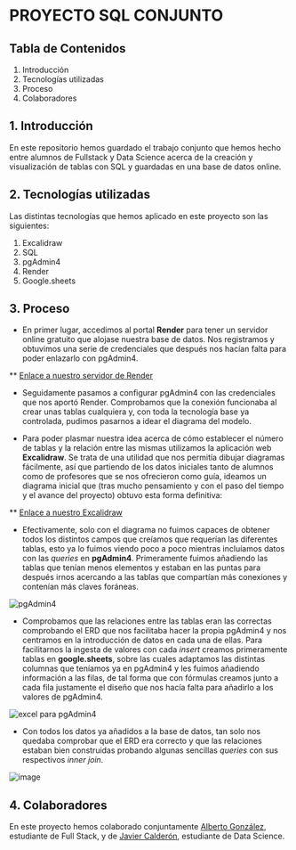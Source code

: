 # PROYECTO SQL CONJUNTO


## Tabla de Contenidos
1. Introducción
2. Tecnologías utilizadas
3. Proceso
4. Colaboradores


## 1. Introducción
En este repositorio hemos guardado el trabajo conjunto que hemos hecho entre alumnos de Fullstack y Data Science acerca de la creación y visualización de tablas con SQL y guardadas en una base de datos online.


## 2. Tecnologías utilizadas

Las distintas tecnologías que hemos aplicado en este proyecto son las siguientes:
1. Excalidraw
2. SQL
3. pgAdmin4
4. Render
5. Google.sheets


## 3. Proceso

 - En primer lugar, accedimos al portal **Render** para tener un servidor online gratuito que alojase nuestra base de datos. Nos registramos y obtuvimos una serie de credenciales que después nos hacían falta para poder enlazarlo con pgAdmin4.

 ** [Enlace a nuestro servidor de Render](https://dashboard.render.com/d/dpg-cntgrn6n7f5s73f925ig-a/info)

 - Seguidamente pasamos a configurar pgAdmin4 con las credenciales que nos aportó Render. Comprobamos que la conexión funcionaba al crear unas tablas cualquiera y, con toda la tecnología base ya controlada, pudimos pasarnos a idear el diagrama del modelo.

 - Para poder plasmar nuestra idea acerca de cómo establecer el número de tablas y la relación entre las mismas utilizamos la aplicación web **Excalidraw**. Se trata de una utilidad que nos permitía dibujar diagramas fácilmente, así que partiendo de los datos iniciales tanto de alumnos como de profesores que se nos ofrecieron como guía, ideamos un diagrama inicial que (tras mucho pensamiento y con el paso del tiempo y el avance del proyecto) obtuvo esta forma definitiva:

 ** [Enlace a nuestro Excalidraw](https://excalidraw.com/#json=mN1rgycLkXEr_LRrWNLWA,VOIjw2F-CyjCjskZPHJl6g)

 - Efectivamente, solo con el diagrama no fuimos capaces de obtener todos los distintos campos que creíamos que requerían las diferentes tablas, esto ya lo fuimos viendo poco a poco mientras incluíamos datos con las *queries* en **pgAdmin4**. Primeramente fuimos añadiendo las tablas que tenían menos elementos y estaban en las puntas para después irnos acercando a las tablas que compartían más conexiones y contenían más claves foráneas. 

 ![pgAdmin4](https://github.com/2Tucho/proyecto_conjunto_sql/assets/105043263/63e1748d-fc71-4aca-8f39-4bccd7f83bd4)

 - Comprobamos que las relaciones entre las tablas eran las correctas comprobando el ERD que nos facilitaba hacer la propia pgAdmin4 y nos centramos en la introducción de datos en cada una de ellas. Para facilitarnos la ingesta de valores con cada *insert* creamos primeramente tablas en **google.sheets**, sobre las cuales adaptamos las distintas columnas que teníamos ya en pgAdmin4 y les fuimos añadiendo información a las filas, de tal forma que con fórmulas creamos junto a cada fila justamente el diseño que nos hacía falta para añadirlo a los valores de pgAdmin4.

 ![excel para pgAdmin4](https://github.com/2Tucho/proyecto_conjunto_sql/assets/105043263/fd6e5743-6e70-4e0b-9172-4d9e94abb31b)

 - Con todos los datos ya añadidos a la base de datos, tan solo nos quedaba comprobar que el ERD era correcto y que las relaciones estaban bien construidas probando algunas sencillas *queries* con sus respectivos *inner join*. 

 ![image](https://github.com/2Tucho/proyecto_conjunto_sql/assets/105043263/863c5379-c3e3-4b3a-9712-00d6f295ae31)


## 4. Colaboradores 
En este proyecto hemos colaborado conjuntamente [Alberto González](https://github.com/2Tucho), estudiante de Full Stack, y de [Javier Calderón](), estudiante de Data Science.

